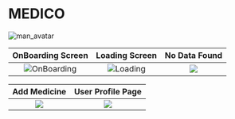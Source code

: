 # MEDICO

![man_avatar](https://user-images.githubusercontent.com/72864817/168875509-bdcac2a4-6af1-4fd6-9cde-ebc640ef688d.png)

OnBoarding Screen              |  Loading Screen               | No Data Found               
:-------------------------:|:-------------------------:|:-------------------------:
![OnBoarding](https://user-images.githubusercontent.com/72864817/169650141-fcfdf90f-5c6a-4dd1-ba9e-491edea9b621.png)|![Loading](https://user-images.githubusercontent.com/72864817/169653190-5fc926d8-c464-422e-888d-15835ae90e91.png)|![](/snapshots/snapshot3.jpeg)

Add Medicine         |  User Profile Page
:-------------------------:|:-------------------------:
![](/snapshots/snapshot4.jpeg)|![](/snapshots/snapshot5.jpeg)|

